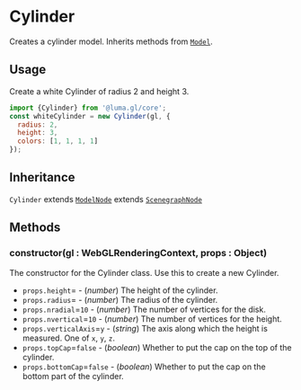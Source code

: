 # Cylinder

Creates a cylinder model. Inherits methods from [`Model`](/docs/api-reference/core/model.md).


## Usage

Create a white Cylinder of radius 2 and height 3.

```js
import {Cylinder} from '@luma.gl/core';
const whiteCylinder = new Cylinder(gl, {
  radius: 2,
  height: 3,
  colors: [1, 1, 1, 1]
});
```

## Inheritance

`Cylinder` extends [`ModelNode`](/docs/api-reference/core/scenegraph/model-node.md) extends [`ScenegraphNode`](/docs/api-reference/core/scenegraph/scenegraph-node.md)

## Methods

### constructor(gl : WebGLRenderingContext, props : Object)

The constructor for the Cylinder class. Use this to create a new Cylinder.

* `props.height`= - (*number*) The height of the cylinder.
* `props.radius`= - (*number*) The radius of the cylinder.
* `props.nradial`=`10` - (*number*) The number of vertices for the disk.
* `props.nvertical`=`10` - (*number*) The number of vertices for the height.
* `props.verticalAxis`=`y` - (*string*) The axis along which the height is measured. One of `x`, `y`, `z`.
* `props.topCap`=`false` - (*boolean*) Whether to put the cap on the top of the cylinder.
* `props.bottomCap`=`false` - (*boolean*) Whether to put the cap on the bottom
  part of the cylinder.
